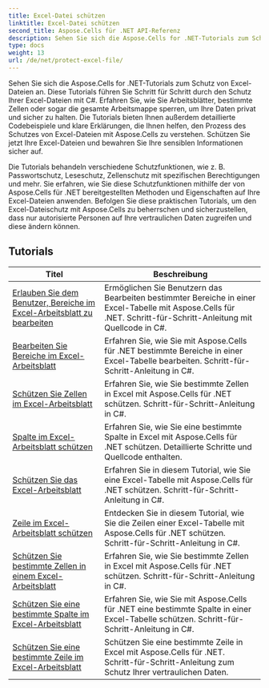 ```yaml
---
title: Excel-Datei schützen
linktitle: Excel-Datei schützen
second_title: Aspose.Cells für .NET API-Referenz
description: Sehen Sie sich die Aspose.Cells for .NET-Tutorials zum Schutz von Excel-Dateien an. Erfahren Sie, wie Sie Ihre vertraulichen Daten mit C# schützen.
type: docs
weight: 13
url: /de/net/protect-excel-file/
---
```

Sehen Sie sich die Aspose.Cells for .NET-Tutorials zum Schutz von Excel-Dateien an. Diese Tutorials führen Sie Schritt für Schritt durch den Schutz Ihrer Excel-Dateien mit C#. Erfahren Sie, wie Sie Arbeitsblätter, bestimmte Zellen oder sogar die gesamte Arbeitsmappe sperren, um Ihre Daten privat und sicher zu halten. Die Tutorials bieten Ihnen außerdem detaillierte Codebeispiele und klare Erklärungen, die Ihnen helfen, den Prozess des Schutzes von Excel-Dateien mit Aspose.Cells zu verstehen. Schützen Sie jetzt Ihre Excel-Dateien und bewahren Sie Ihre sensiblen Informationen sicher auf.

Die Tutorials behandeln verschiedene Schutzfunktionen, wie z. B. Passwortschutz, Leseschutz, Zellenschutz mit spezifischen Berechtigungen und mehr. Sie erfahren, wie Sie diese Schutzfunktionen mithilfe der von Aspose.Cells für .NET bereitgestellten Methoden und Eigenschaften auf Ihre Excel-Dateien anwenden. Befolgen Sie diese praktischen Tutorials, um den Excel-Dateischutz mit Aspose.Cells zu beherrschen und sicherzustellen, dass nur autorisierte Personen auf Ihre vertraulichen Daten zugreifen und diese ändern können.

## Tutorials 
| Titel | Beschreibung |
| --- | --- |
| [Erlauben Sie dem Benutzer, Bereiche im Excel-Arbeitsblatt zu bearbeiten](./allow-user-to-edit-ranges-in-excel-worksheet/) | Ermöglichen Sie Benutzern das Bearbeiten bestimmter Bereiche in einer Excel-Tabelle mit Aspose.Cells für .NET. Schritt-für-Schritt-Anleitung mit Quellcode in C#. |  
| [Bearbeiten Sie Bereiche im Excel-Arbeitsblatt](./edit-ranges-in-excel-worksheet/) | Erfahren Sie, wie Sie mit Aspose.Cells für .NET bestimmte Bereiche in einer Excel-Tabelle bearbeiten. Schritt-für-Schritt-Anleitung in C#. |  
| [Schützen Sie Zellen im Excel-Arbeitsblatt](./protect-cells-in-excel-worksheet/) | Erfahren Sie, wie Sie bestimmte Zellen in Excel mit Aspose.Cells für .NET schützen. Schritt-für-Schritt-Anleitung in C#. |  
| [Spalte im Excel-Arbeitsblatt schützen](./protect-column-in-excel-worksheet/) | Erfahren Sie, wie Sie eine bestimmte Spalte in Excel mit Aspose.Cells für .NET schützen. Detaillierte Schritte und Quellcode enthalten. |  
| [Schützen Sie das Excel-Arbeitsblatt](./protect-excel-worksheet/) | Erfahren Sie in diesem Tutorial, wie Sie eine Excel-Tabelle mit Aspose.Cells für .NET schützen. Schritt-für-Schritt-Anleitung in C#. |  
| [Zeile im Excel-Arbeitsblatt schützen](./protect-row-in-excel-worksheet/) | Entdecken Sie in diesem Tutorial, wie Sie die Zeilen einer Excel-Tabelle mit Aspose.Cells für .NET schützen. Schritt-für-Schritt-Anleitung in C#. |  
| [Schützen Sie bestimmte Zellen in einem Excel-Arbeitsblatt](./protect-specific-cells-in-a-excel-worksheet/) | Erfahren Sie, wie Sie bestimmte Zellen in Excel mit Aspose.Cells für .NET schützen. Schritt-für-Schritt-Anleitung in C#. |  
| [Schützen Sie eine bestimmte Spalte im Excel-Arbeitsblatt](./protect-specific-column-in-excel-worksheet/) | Erfahren Sie, wie Sie mit Aspose.Cells für .NET eine bestimmte Spalte in einer Excel-Tabelle schützen. Schritt-für-Schritt-Anleitung in C#. |  
| [Schützen Sie eine bestimmte Zeile im Excel-Arbeitsblatt](./protect-specific-row-in-excel-worksheet/) | Schützen Sie eine bestimmte Zeile in Excel mit Aspose.Cells für .NET. Schritt-für-Schritt-Anleitung zum Schutz Ihrer vertraulichen Daten. |  